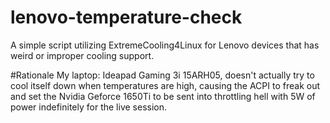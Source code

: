 # lenovo-temperature-check
A simple script utilizing ExtremeCooling4Linux for Lenovo devices that has weird or improper cooling support.

#Rationale
My laptop: Ideapad Gaming 3i 15ARH05, doesn't actually try to cool itself down when temperatures are high, causing the ACPI to freak out and set the Nvidia Geforce 1650Ti to be sent into throttling hell with 5W of power indefinitely for the live session.
